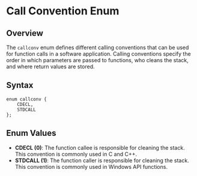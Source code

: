 # Call Convention Enum

## Overview
The `callconv` enum defines different calling conventions that can be used for function calls in a software application. Calling conventions specify the order in which parameters are passed to functions, who cleans the stack, and where return values are stored.

## Syntax
```angelscript
enum callconv {
    CDECL,
    STDCALL
};
```

## Enum Values
- **CDECL (0)**: The function callee is responsible for cleaning the stack. This convention is commonly used in C and C++.
- **STDCALL (1)**: The function caller is responsible for cleaning the stack. This convention is commonly used in Windows API functions.
